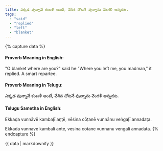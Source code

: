```yaml
---
title: ఎక్కడ వున్నావే కంబళీ అంటే, వేశిన చోటనే వున్నాను వెంగళీ అన్నదట.
tags:
  - "said"
  - "replied"
  - "left"
  - "blanket"
---
```


{% capture data %}
#### Proverb Meaning in English:
"O blanket where are you?" said he "Where you left me, you madman," it replied.
A smart repartee.

#### Proverb Meaning in Telugu:
ఎక్కడ వున్నావే కంబళీ అంటే, వేశిన చోటనే వున్నాను వెంగళీ అన్నదట.

#### Telugu Sametha in English:
Ekkaḍa vunnāvē kambaḷī aṇṭē, vēśina cōṭanē vunnānu veṅgaḷī annadaṭa.

Ekkada vunnave kambali ante, vesina cotane vunnanu vengali annadata.
{% endcapture %}

{{ data | markdownify }}

